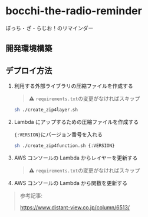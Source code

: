 # bocchi-the-radio-reminder

ぼっち・ざ・らじお！のリマインダー

## 開発環境構築

## デプロイ方法

1. 利用する外部ライブラリの圧縮ファイルを作成する

   > :warning: `requirements.txt`の変更がなければスキップ

   ```bash
   sh ./create_zip4layer.sh
   ```

2. Lambda にアップするための圧縮ファイルを作成する

   `{:VERSION}`にバージョン番号を入れる

   ```bash
   sh ./create_zip4function.sh {:VERSION}
   ```

3. AWS コンソールの Lambda からレイヤーを更新する

   > :warning: `requirements.txt`の変更がなければスキップ

4. AWS コンソールの Lambda から関数を更新する

> 参考記事:
>
> https://www.distant-view.co.jp/column/6513/
